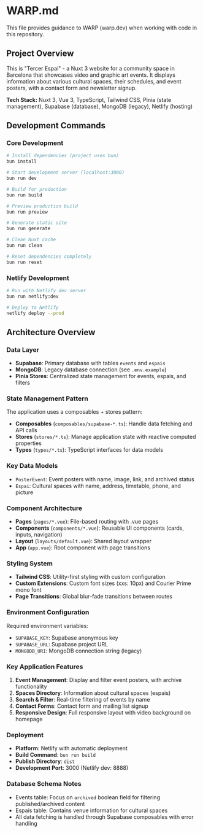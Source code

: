 # WARP.md

This file provides guidance to WARP (warp.dev) when working with code in this repository.

## Project Overview

This is "Tercer Espai" - a Nuxt 3 website for a community space in Barcelona that showcases video and graphic art events. It displays information about various cultural spaces, their schedules, and event posters, with a contact form and newsletter signup.

**Tech Stack:** Nuxt 3, Vue 3, TypeScript, Tailwind CSS, Pinia (state management), Supabase (database), MongoDB (legacy), Netlify (hosting)

## Development Commands

### Core Development
```bash
# Install dependencies (project uses bun)
bun install

# Start development server (localhost:3000)
bun run dev

# Build for production
bun run build

# Preview production build
bun run preview

# Generate static site
bun run generate

# Clean Nuxt cache
bun run clean

# Reset dependencies completely
bun run reset
```

### Netlify Development
```bash
# Run with Netlify dev server
bun run netlify:dev

# Deploy to Netlify
netlify deploy --prod
```

## Architecture Overview

### Data Layer
- **Supabase**: Primary database with tables `events` and `espais`
- **MongoDB**: Legacy database connection (see `.env.example`)
- **Pinia Stores**: Centralized state management for events, espais, and filters

### State Management Pattern
The application uses a composables + stores pattern:
- **Composables** (`composables/supabase-*.ts`): Handle data fetching and API calls
- **Stores** (`stores/*.ts`): Manage application state with reactive computed properties
- **Types** (`types/*.ts`): TypeScript interfaces for data models

### Key Data Models
- `PosterEvent`: Event posters with name, image, link, and archived status
- `Espai`: Cultural spaces with name, address, timetable, phone, and picture

### Component Architecture
- **Pages** (`pages/*.vue`): File-based routing with .vue pages
- **Components** (`components/*.vue`): Reusable UI components (cards, inputs, navigation)
- **Layout** (`layouts/default.vue`): Shared layout wrapper
- **App** (`app.vue`): Root component with page transitions

### Styling System
- **Tailwind CSS**: Utility-first styling with custom configuration
- **Custom Extensions**: Custom font sizes (xxs: 10px) and Courier Prime mono font
- **Page Transitions**: Global blur-fade transitions between routes

### Environment Configuration
Required environment variables:
- `SUPABASE_KEY`: Supabase anonymous key
- `SUPABASE_URL`: Supabase project URL
- `MONGODB_URI`: MongoDB connection string (legacy)

### Key Application Features
1. **Event Management**: Display and filter event posters, with archive functionality
2. **Spaces Directory**: Information about cultural spaces (espais) 
3. **Search & Filter**: Real-time filtering of events by name
4. **Contact Forms**: Contact form and mailing list signup
5. **Responsive Design**: Full responsive layout with video background on homepage

### Deployment
- **Platform**: Netlify with automatic deployment
- **Build Command**: `bun run build`
- **Publish Directory**: `dist`
- **Development Port**: 3000 (Netlify dev: 8888)

### Database Schema Notes
- Events table: Focus on `archived` boolean field for filtering published/archived content
- Espais table: Contains venue information for cultural spaces
- All data fetching is handled through Supabase composables with error handling